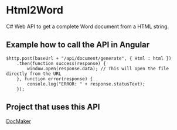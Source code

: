 # Html2Word
C# Web API to get a complete Word document from a HTML string.

## Example how to call the API in Angular
```
$http.post(baseUrl + "/api/document/generate", { Html : html })
    .then(function success(response) {
        window.open(response.data); // This will open the file directly from the URL
    }, function error(response) {
        console.log("ERROR: " + response.statusText);
    });
```

## Project that uses this API
[DocMaker](https://github.com/e11en/DocMaker)
